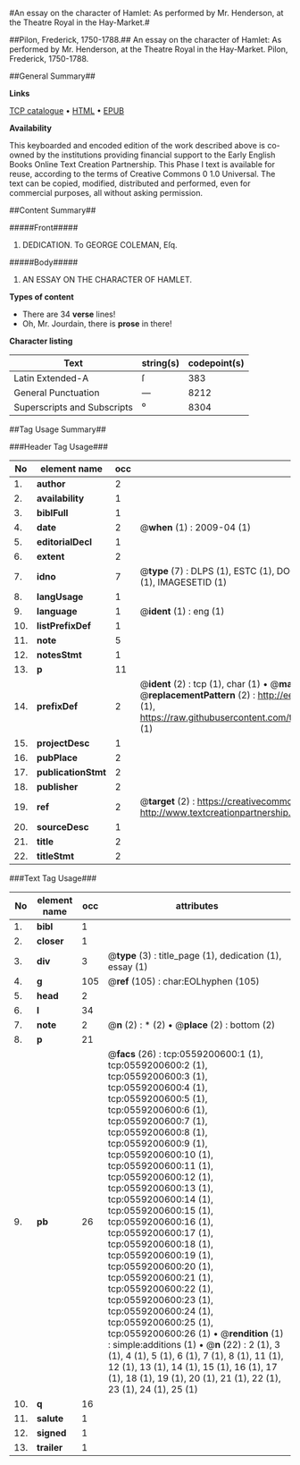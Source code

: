 #An essay on the character of Hamlet: As performed by Mr. Henderson, at the Theatre Royal in the Hay-Market.#

##Pilon, Frederick, 1750-1788.##
An essay on the character of Hamlet: As performed by Mr. Henderson, at the Theatre Royal in the Hay-Market.
Pilon, Frederick, 1750-1788.

##General Summary##

**Links**

[TCP catalogue](http://www.ota.ox.ac.uk/tcp/)  • 
[HTML](http://tei.it.ox.ac.uk/tcp/Texts-HTML/free/004/004846613.html)  • 
[EPUB](http://tei.it.ox.ac.uk/tcp/Texts-EPUB/free/004/004846613.epub)

**Availability**

This keyboarded and encoded edition of the
	       work described above is co-owned by the institutions
	       providing financial support to the Early English Books
	       Online Text Creation Partnership. This Phase I text is
	       available for reuse, according to the terms of Creative
	       Commons 0 1.0 Universal. The text can be copied,
	       modified, distributed and performed, even for
	       commercial purposes, all without asking permission.


##Content Summary##

#####Front#####

1. DEDICATION. To GEORGE COLEMAN, Eſq.

#####Body#####

1. AN ESSAY ON THE CHARACTER OF HAMLET.

**Types of content**

  * There are 34 **verse** lines!
  * Oh, Mr. Jourdain, there is **prose** in there!

**Character listing**


|Text|string(s)|codepoint(s)|
|---|---|---|
|Latin Extended-A|ſ|383|
|General Punctuation|—|8212|
|Superscripts             and Subscripts|⁰|8304|

##Tag Usage Summary##

###Header Tag Usage###

|No|element name|occ|attributes|
|---|---|---|---|
|1.|__author__|2||
|2.|__availability__|1||
|3.|__biblFull__|1||
|4.|__date__|2| @__when__ (1) : 2009-04 (1)|
|5.|__editorialDecl__|1||
|6.|__extent__|2||
|7.|__idno__|7| @__type__ (7) : DLPS (1), ESTC (1), DOCNO (1), TCP (1), GALEDOCNO (1), CONTENTSET (1), IMAGESETID (1)|
|8.|__langUsage__|1||
|9.|__language__|1| @__ident__ (1) : eng (1)|
|10.|__listPrefixDef__|1||
|11.|__note__|5||
|12.|__notesStmt__|1||
|13.|__p__|11||
|14.|__prefixDef__|2| @__ident__ (2) : tcp (1), char (1)  •  @__matchPattern__ (2) : ([0-9\-]+):([0-9IVX]+) (1), (.+) (1)  •  @__replacementPattern__ (2) : http://eebo.chadwyck.com/downloadtiff?vid=$1&page=$2 (1), https://raw.githubusercontent.com/textcreationpartnership/Texts/master/tcpchars.xml#$1 (1)|
|15.|__projectDesc__|1||
|16.|__pubPlace__|2||
|17.|__publicationStmt__|2||
|18.|__publisher__|2||
|19.|__ref__|2| @__target__ (2) : https://creativecommons.org/publicdomain/zero/1.0/ (1), http://www.textcreationpartnership.org/docs/. (1)|
|20.|__sourceDesc__|1||
|21.|__title__|2||
|22.|__titleStmt__|2||


###Text Tag Usage###

|No|element name|occ|attributes|
|---|---|---|---|
|1.|__bibl__|1||
|2.|__closer__|1||
|3.|__div__|3| @__type__ (3) : title_page (1), dedication (1), essay (1)|
|4.|__g__|105| @__ref__ (105) : char:EOLhyphen (105)|
|5.|__head__|2||
|6.|__l__|34||
|7.|__note__|2| @__n__ (2) : * (2)  •  @__place__ (2) : bottom (2)|
|8.|__p__|21||
|9.|__pb__|26| @__facs__ (26) : tcp:0559200600:1 (1), tcp:0559200600:2 (1), tcp:0559200600:3 (1), tcp:0559200600:4 (1), tcp:0559200600:5 (1), tcp:0559200600:6 (1), tcp:0559200600:7 (1), tcp:0559200600:8 (1), tcp:0559200600:9 (1), tcp:0559200600:10 (1), tcp:0559200600:11 (1), tcp:0559200600:12 (1), tcp:0559200600:13 (1), tcp:0559200600:14 (1), tcp:0559200600:15 (1), tcp:0559200600:16 (1), tcp:0559200600:17 (1), tcp:0559200600:18 (1), tcp:0559200600:19 (1), tcp:0559200600:20 (1), tcp:0559200600:21 (1), tcp:0559200600:22 (1), tcp:0559200600:23 (1), tcp:0559200600:24 (1), tcp:0559200600:25 (1), tcp:0559200600:26 (1)  •  @__rendition__ (1) : simple:additions (1)  •  @__n__ (22) : 2 (1), 3 (1), 4 (1), 5 (1), 6 (1), 7 (1), 8 (1), 11 (1), 12 (1), 13 (1), 14 (1), 15 (1), 16 (1), 17 (1), 18 (1), 19 (1), 20 (1), 21 (1), 22 (1), 23 (1), 24 (1), 25 (1)|
|10.|__q__|16||
|11.|__salute__|1||
|12.|__signed__|1||
|13.|__trailer__|1||
